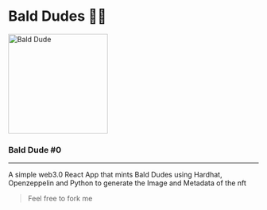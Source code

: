 # Bald Dudes :bald_man:

<img src="https://svgshare.com/i/e7c.svg" alt="Bald Dude" width="200" height="200" ><img/>
### Bald Dude #0



___

A simple web3.0 React App that mints Bald Dudes using Hardhat, Openzeppelin and Python to generate the Image and Metadata of the nft


> Feel free to fork me 
